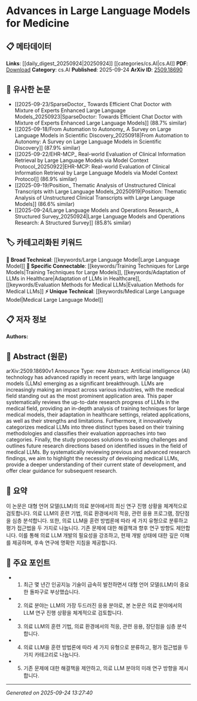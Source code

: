 <!-- KEYWORD_LINKING_METADATA:
{
  "processed_timestamp": "2025-09-24T13:27:40.051667",
  "vocabulary_version": "1.0",
  "selected_keywords": [
    "Large Language Model",
    "Medical Large Language Model",
    "Training Techniques for Large Models",
    "Adaptation of LLMs in Healthcare",
    "Evaluation Methods for Medical LLMs"
  ],
  "rejected_keywords": [],
  "similarity_scores": {
    "Large Language Model": 0.85,
    "Medical Large Language Model": 0.8,
    "Training Techniques for Large Models": 0.75,
    "Adaptation of LLMs in Healthcare": 0.78,
    "Evaluation Methods for Medical LLMs": 0.77
  },
  "extraction_method": "AI_prompt_based",
  "budget_applied": true,
  "candidates_json": {
    "candidates": [
      {
        "surface": "Large Language Models",
        "canonical": "Large Language Model",
        "aliases": [
          "LLMs"
        ],
        "category": "broad_technical",
        "rationale": "Large Language Models are a foundational concept in AI, crucial for linking advancements in medical applications.",
        "novelty_score": 0.45,
        "connectivity_score": 0.9,
        "specificity_score": 0.65,
        "link_intent_score": 0.85
      },
      {
        "surface": "Medical Large Language Models",
        "canonical": "Medical Large Language Model",
        "aliases": [
          "Medical LLMs"
        ],
        "category": "unique_technical",
        "rationale": "Focuses specifically on the adaptation of LLMs in the medical field, offering a unique perspective for specialized research.",
        "novelty_score": 0.7,
        "connectivity_score": 0.75,
        "specificity_score": 0.85,
        "link_intent_score": 0.8
      },
      {
        "surface": "Training Techniques",
        "canonical": "Training Techniques for Large Models",
        "aliases": [
          "Training Methods"
        ],
        "category": "specific_connectable",
        "rationale": "Understanding training techniques is essential for advancing LLMs, especially in specialized fields like medicine.",
        "novelty_score": 0.5,
        "connectivity_score": 0.78,
        "specificity_score": 0.7,
        "link_intent_score": 0.75
      },
      {
        "surface": "Healthcare Adaptation",
        "canonical": "Adaptation of LLMs in Healthcare",
        "aliases": [
          "Healthcare Applications"
        ],
        "category": "specific_connectable",
        "rationale": "Explores the practical implementation of LLMs in healthcare, a key area for applied research.",
        "novelty_score": 0.55,
        "connectivity_score": 0.8,
        "specificity_score": 0.72,
        "link_intent_score": 0.78
      },
      {
        "surface": "Evaluation Approaches",
        "canonical": "Evaluation Methods for Medical LLMs",
        "aliases": [
          "Evaluation Techniques"
        ],
        "category": "specific_connectable",
        "rationale": "Evaluation methods are critical for assessing the effectiveness of medical LLMs, facilitating further research and development.",
        "novelty_score": 0.52,
        "connectivity_score": 0.77,
        "specificity_score": 0.73,
        "link_intent_score": 0.77
      }
    ],
    "ban_list_suggestions": [
      "Artificial Intelligence",
      "Research Progress",
      "Future Research Directions"
    ]
  },
  "decisions": [
    {
      "candidate_surface": "Large Language Models",
      "resolved_canonical": "Large Language Model",
      "decision": "linked",
      "scores": {
        "novelty": 0.45,
        "connectivity": 0.9,
        "specificity": 0.65,
        "link_intent": 0.85
      }
    },
    {
      "candidate_surface": "Medical Large Language Models",
      "resolved_canonical": "Medical Large Language Model",
      "decision": "linked",
      "scores": {
        "novelty": 0.7,
        "connectivity": 0.75,
        "specificity": 0.85,
        "link_intent": 0.8
      }
    },
    {
      "candidate_surface": "Training Techniques",
      "resolved_canonical": "Training Techniques for Large Models",
      "decision": "linked",
      "scores": {
        "novelty": 0.5,
        "connectivity": 0.78,
        "specificity": 0.7,
        "link_intent": 0.75
      }
    },
    {
      "candidate_surface": "Healthcare Adaptation",
      "resolved_canonical": "Adaptation of LLMs in Healthcare",
      "decision": "linked",
      "scores": {
        "novelty": 0.55,
        "connectivity": 0.8,
        "specificity": 0.72,
        "link_intent": 0.78
      }
    },
    {
      "candidate_surface": "Evaluation Approaches",
      "resolved_canonical": "Evaluation Methods for Medical LLMs",
      "decision": "linked",
      "scores": {
        "novelty": 0.52,
        "connectivity": 0.77,
        "specificity": 0.73,
        "link_intent": 0.77
      }
    }
  ]
}
-->

# Advances in Large Language Models for Medicine

## 📋 메타데이터

**Links**: [[daily_digest_20250924|20250924]] [[categories/cs.AI|cs.AI]]
**PDF**: [Download](https://arxiv.org/pdf/2509.18690.pdf)
**Category**: cs.AI
**Published**: 2025-09-24
**ArXiv ID**: [2509.18690](https://arxiv.org/abs/2509.18690)

## 🔗 유사한 논문
- [[2025-09-23/SparseDoctor_ Towards Efficient Chat Doctor with Mixture of Experts Enhanced Large Language Models_20250923|SparseDoctor: Towards Efficient Chat Doctor with Mixture of Experts Enhanced Large Language Models]] (88.7% similar)
- [[2025-09-18/From Automation to Autonomy_ A Survey on Large Language Models in Scientific Discovery_20250918|From Automation to Autonomy: A Survey on Large Language Models in Scientific Discovery]] (87.9% similar)
- [[2025-09-22/EHR-MCP_ Real-world Evaluation of Clinical Information Retrieval by Large Language Models via Model Context Protocol_20250922|EHR-MCP: Real-world Evaluation of Clinical Information Retrieval by Large Language Models via Model Context Protocol]] (86.9% similar)
- [[2025-09-19/Position_ Thematic Analysis of Unstructured Clinical Transcripts with Large Language Models_20250919|Position: Thematic Analysis of Unstructured Clinical Transcripts with Large Language Models]] (86.6% similar)
- [[2025-09-24/Large Language Models and Operations Research_ A Structured Survey_20250924|Large Language Models and Operations Research: A Structured Survey]] (85.8% similar)

## 🏷️ 카테고리화된 키워드
**🧠 Broad Technical**: [[keywords/Large Language Model|Large Language Model]]
**🔗 Specific Connectable**: [[keywords/Training Techniques for Large Models|Training Techniques for Large Models]], [[keywords/Adaptation of LLMs in Healthcare|Adaptation of LLMs in Healthcare]], [[keywords/Evaluation Methods for Medical LLMs|Evaluation Methods for Medical LLMs]]
**⚡ Unique Technical**: [[keywords/Medical Large Language Model|Medical Large Language Model]]

## 📋 저자 정보

**Authors:** 

## 📄 Abstract (원문)

arXiv:2509.18690v1 Announce Type: new 
Abstract: Artificial intelligence (AI) technology has advanced rapidly in recent years, with large language models (LLMs) emerging as a significant breakthrough. LLMs are increasingly making an impact across various industries, with the medical field standing out as the most prominent application area. This paper systematically reviews the up-to-date research progress of LLMs in the medical field, providing an in-depth analysis of training techniques for large medical models, their adaptation in healthcare settings, related applications, as well as their strengths and limitations. Furthermore, it innovatively categorizes medical LLMs into three distinct types based on their training methodologies and classifies their evaluation approaches into two categories. Finally, the study proposes solutions to existing challenges and outlines future research directions based on identified issues in the field of medical LLMs. By systematically reviewing previous and advanced research findings, we aim to highlight the necessity of developing medical LLMs, provide a deeper understanding of their current state of development, and offer clear guidance for subsequent research.

## 📝 요약

이 논문은 대형 언어 모델(LLM)의 의료 분야에서의 최신 연구 진행 상황을 체계적으로 검토합니다. 의료 LLM의 훈련 기법, 의료 환경에서의 적응, 관련 응용 프로그램, 장단점을 심층 분석합니다. 또한, 의료 LLM을 훈련 방법론에 따라 세 가지 유형으로 분류하고 평가 접근법을 두 가지로 나눕니다. 기존 문제에 대한 해결책과 향후 연구 방향도 제안합니다. 이를 통해 의료 LLM 개발의 필요성을 강조하고, 현재 개발 상태에 대한 깊은 이해를 제공하며, 후속 연구에 명확한 지침을 제공합니다.

## 🎯 주요 포인트

- 1. 최근 몇 년간 인공지능 기술이 급속히 발전하면서 대형 언어 모델(LLM)이 중요한 돌파구로 부상했습니다.
- 2. 의료 분야는 LLM의 가장 두드러진 응용 분야로, 본 논문은 의료 분야에서의 LLM 연구 진행 상황을 체계적으로 검토합니다.
- 3. 의료 LLM의 훈련 기법, 의료 환경에서의 적응, 관련 응용, 장단점을 심층 분석합니다.
- 4. 의료 LLM을 훈련 방법론에 따라 세 가지 유형으로 분류하고, 평가 접근법을 두 가지 카테고리로 나눕니다.
- 5. 기존 문제에 대한 해결책을 제안하고, 의료 LLM 분야의 미래 연구 방향을 제시합니다.


---

*Generated on 2025-09-24 13:27:40*